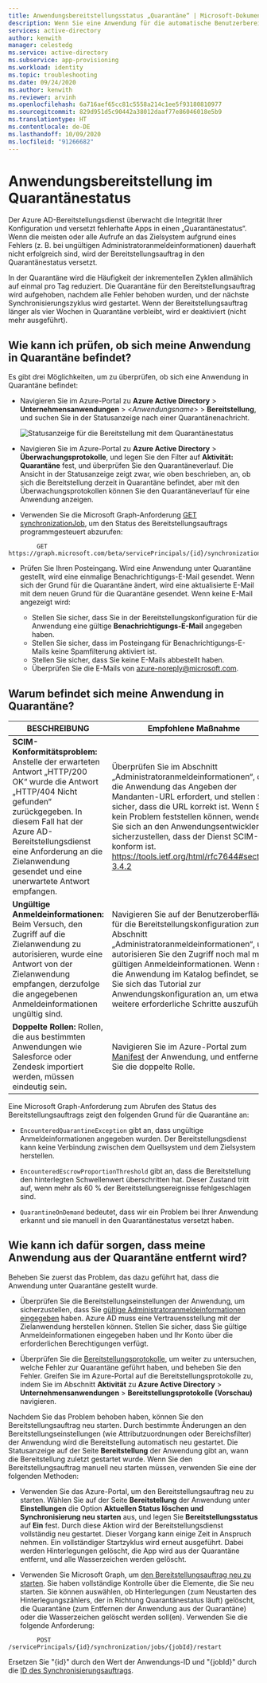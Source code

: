 ```yaml
---
title: Anwendungsbereitstellungsstatus „Quarantäne“ | Microsoft-Dokumentation
description: Wenn Sie eine Anwendung für die automatische Benutzerbereitstellung konfiguriert haben, lesen Sie diesen Artikel, um zu erfahren, was der Bereitstellungsstatus „Quarantäne“ bedeutet und wie Sie ihn löschen können.
services: active-directory
author: kenwith
manager: celestedg
ms.service: active-directory
ms.subservice: app-provisioning
ms.workload: identity
ms.topic: troubleshooting
ms.date: 09/24/2020
ms.author: kenwith
ms.reviewer: arvinh
ms.openlocfilehash: 6a716aef65cc81c5558a214c1ee5f93180810977
ms.sourcegitcommit: 829d951d5c90442a38012daaf77e86046018e5b9
ms.translationtype: HT
ms.contentlocale: de-DE
ms.lasthandoff: 10/09/2020
ms.locfileid: "91266682"
---
```

# <a name="application-provisioning-in-quarantine-status"></a>Anwendungsbereitstellung im Quarantänestatus

Der Azure AD-Bereitstellungsdienst überwacht die Integrität Ihrer Konfiguration und versetzt fehlerhafte Apps in einen „Quarantänestatus“. Wenn die meisten oder alle Aufrufe an das Zielsystem aufgrund eines Fehlers (z. B. bei ungültigen Administratoranmeldeinformationen) dauerhaft nicht erfolgreich sind, wird der Bereitstellungsauftrag in den Quarantänestatus versetzt.

In der Quarantäne wird die Häufigkeit der inkrementellen Zyklen allmählich auf einmal pro Tag reduziert. Die Quarantäne für den Bereitstellungsauftrag wird aufgehoben, nachdem alle Fehler behoben wurden, und der nächste Synchronisierungszyklus wird gestartet. Wenn der Bereitstellungsauftrag länger als vier Wochen in Quarantäne verbleibt, wird er deaktiviert (nicht mehr ausgeführt).

## <a name="how-do-i-know-if-my-application-is-in-quarantine"></a>Wie kann ich prüfen, ob sich meine Anwendung in Quarantäne befindet?

Es gibt drei Möglichkeiten, um zu überprüfen, ob sich eine Anwendung in Quarantäne befindet:
  
- Navigieren Sie im Azure-Portal zu **Azure Active Directory** > **Unternehmensanwendungen** > &lt;*Anwendungsname*&gt; > **Bereitstellung**, und suchen Sie in der Statusanzeige nach einer Quarantänenachricht.   

  ![Statusanzeige für die Bereitstellung mit dem Quarantänestatus](./media/application-provisioning-quarantine-status/progress-bar-quarantined.png)

- Navigieren Sie im Azure-Portal zu **Azure Active Directory** > **Überwachungsprotokolle**, und legen Sie den Filter auf **Aktivität: Quarantäne** fest, und überprüfen Sie den Quarantäneverlauf. Die Ansicht in der Statusanzeige zeigt zwar, wie oben beschrieben, an, ob sich die Bereitstellung derzeit in Quarantäne befindet, aber mit den Überwachungsprotokollen können Sie den Quarantäneverlauf für eine Anwendung anzeigen. 

- Verwenden Sie die Microsoft Graph-Anforderung [GET synchronizationJob](/graph/api/synchronization-synchronizationjob-get?tabs=http&view=graph-rest-beta), um den Status des Bereitstellungsauftrags programmgesteuert abzurufen:

```microsoft-graph
        GET https://graph.microsoft.com/beta/servicePrincipals/{id}/synchronization/jobs/{jobId}/
```

- Prüfen Sie Ihren Posteingang. Wird eine Anwendung unter Quarantäne gestellt, wird eine einmalige Benachrichtigungs-E-Mail gesendet. Wenn sich der Grund für die Quarantäne ändert, wird eine aktualisierte E-Mail mit dem neuen Grund für die Quarantäne gesendet. Wenn keine E-Mail angezeigt wird:

  - Stellen Sie sicher, dass Sie in der Bereitstellungskonfiguration für die Anwendung eine gültige **Benachrichtigungs-E-Mail** angegeben haben.
  - Stellen Sie sicher, dass im Posteingang für Benachrichtigungs-E-Mails keine Spamfilterung aktiviert ist.
  - Stellen Sie sicher, dass Sie keine E-Mails abbestellt haben.
  - Überprüfen Sie die E-Mails von azure-noreply@microsoft.com.

## <a name="why-is-my-application-in-quarantine"></a>Warum befindet sich meine Anwendung in Quarantäne?

|BESCHREIBUNG|Empfohlene Maßnahme|
|---|---|
|**SCIM-Konformitätsproblem:** Anstelle der erwarteten Antwort „HTTP/200 OK“ wurde die Antwort „HTTP/404 Nicht gefunden“ zurückgegeben. In diesem Fall hat der Azure AD-Bereitstellungsdienst eine Anforderung an die Zielanwendung gesendet und eine unerwartete Antwort empfangen.|Überprüfen Sie im Abschnitt „Administratoranmeldeinformationen“, ob die Anwendung das Angeben der Mandanten-URL erfordert, und stellen Sie sicher, dass die URL korrekt ist. Wenn Sie kein Problem feststellen können, wenden Sie sich an den Anwendungsentwickler, um sicherzustellen, dass der Dienst SCIM-konform ist. https://tools.ietf.org/html/rfc7644#section-3.4.2 |
|**Ungültige Anmeldeinformationen:** Beim Versuch, den Zugriff auf die Zielanwendung zu autorisieren, wurde eine Antwort von der Zielanwendung empfangen, derzufolge die angegebenen Anmeldeinformationen ungültig sind.|Navigieren Sie auf der Benutzeroberfläche für die Bereitstellungskonfiguration zum Abschnitt „Administratoranmeldeinformationen“, und autorisieren Sie den Zugriff noch mal mit gültigen Anmeldeinformationen. Wenn sich die Anwendung im Katalog befindet, sehen Sie sich das Tutorial zur Anwendungskonfiguration an, um etwaige weitere erforderliche Schritte auszuführen.|
|**Doppelte Rollen:** Rollen, die aus bestimmten Anwendungen wie Salesforce oder Zendesk importiert werden, müssen eindeutig sein. |Navigieren Sie im Azure-Portal zum [Manifest](../develop/reference-app-manifest.md) der Anwendung, und entfernen Sie die doppelte Rolle.|

 Eine Microsoft Graph-Anforderung zum Abrufen des Status des Bereitstellungsauftrags zeigt den folgenden Grund für die Quarantäne an:

- `EncounteredQuarantineException` gibt an, dass ungültige Anmeldeinformationen angegeben wurden. Der Bereitstellungsdienst kann keine Verbindung zwischen dem Quellsystem und dem Zielsystem herstellen.

- `EncounteredEscrowProportionThreshold` gibt an, dass die Bereitstellung den hinterlegten Schwellenwert überschritten hat. Dieser Zustand tritt auf, wenn mehr als 60 % der Bereitstellungsereignisse fehlgeschlagen sind.

- `QuarantineOnDemand` bedeutet, dass wir ein Problem bei Ihrer Anwendung erkannt und sie manuell in den Quarantänestatus versetzt haben.

## <a name="how-do-i-get-my-application-out-of-quarantine"></a>Wie kann ich dafür sorgen, dass meine Anwendung aus der Quarantäne entfernt wird?

Beheben Sie zuerst das Problem, das dazu geführt hat, dass die Anwendung unter Quarantäne gestellt wurde.

- Überprüfen Sie die Bereitstellungseinstellungen der Anwendung, um sicherzustellen, dass Sie [gültige Administratoranmeldeinformationen eingegeben](../app-provisioning/configure-automatic-user-provisioning-portal.md#configuring-automatic-user-account-provisioning) haben. Azure AD muss eine Vertrauensstellung mit der Zielanwendung herstellen können. Stellen Sie sicher, dass Sie gültige Anmeldeinformationen eingegeben haben und Ihr Konto über die erforderlichen Berechtigungen verfügt.

- Überprüfen Sie die [Bereitstellungsprotokolle](../reports-monitoring/concept-provisioning-logs.md), um weiter zu untersuchen, welche Fehler zur Quarantäne geführt haben, und beheben Sie den Fehler. Greifen Sie im Azure-Portal auf die Bereitstellungsprotokolle zu, indem Sie im Abschnitt **Aktivität** zu **Azure Active Directory** &gt; **Unternehmensanwendungen** &gt; **Bereitstellungsprotokolle (Vorschau)** navigieren.

Nachdem Sie das Problem behoben haben, können Sie den Bereitstellungsauftrag neu starten. Durch bestimmte Änderungen an den Bereitstellungseinstellungen (wie Attributzuordnungen oder Bereichsfilter) der Anwendung wird die Bereitstellung automatisch neu gestartet. Die Statusanzeige auf der Seite **Bereitstellung** der Anwendung gibt an, wann die Bereitstellung zuletzt gestartet wurde. Wenn Sie den Bereitstellungsauftrag manuell neu starten müssen, verwenden Sie eine der folgenden Methoden:  

- Verwenden Sie das Azure-Portal, um den Bereitstellungsauftrag neu zu starten. Wählen Sie auf der Seite **Bereitstellung** der Anwendung unter **Einstellungen** die Option **Aktuellen Status löschen und Synchronisierung neu starten** aus, und legen Sie **Bereitstellungsstatus** auf **Ein** fest. Durch diese Aktion wird der Bereitstellungsdienst vollständig neu gestartet. Dieser Vorgang kann einige Zeit in Anspruch nehmen. Ein vollständiger Startzyklus wird erneut ausgeführt. Dabei werden Hinterlegungen gelöscht, die App wird aus der Quarantäne entfernt, und alle Wasserzeichen werden gelöscht.

- Verwenden Sie Microsoft Graph, um [den Bereitstellungsauftrag neu zu starten](/graph/api/synchronization-synchronizationjob-restart?tabs=http&view=graph-rest-beta). Sie haben vollständige Kontrolle über die Elemente, die Sie neu starten. Sie können auswählen, ob Hinterlegungen (zum Neustarten des Hinterlegungszählers, der in Richtung Quarantänestatus läuft) gelöscht, die Quarantäne (zum Entfernen der Anwendung aus der Quarantäne) oder die Wasserzeichen gelöscht werden soll(en). Verwenden Sie die folgende Anforderung:
 
```microsoft-graph
        POST /servicePrincipals/{id}/synchronization/jobs/{jobId}/restart
```

Ersetzen Sie "{id}" durch den Wert der Anwendungs-ID und "{jobId}" durch die [ID des Synchronisierungsauftrags](/graph/api/resources/synchronization-configure-with-directory-extension-attributes?tabs=http&view=graph-rest-beta#list-synchronization-jobs-in-the-context-of-the-service-principal).
